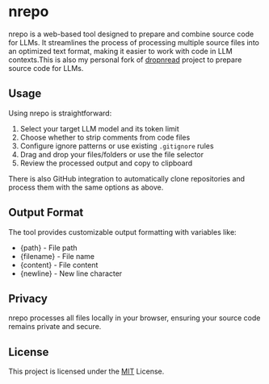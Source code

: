 # nrepo

nrepo is a web-based tool designed to prepare and combine source code for LLMs. It streamlines the process of processing multiple source files into an optimized text format, making it easier to work with code in LLM contexts.This is also my personal fork of [dropnread](https://dropnread.io/) project to prepare source code for LLMs. 

## Usage

Using nrepo is straightforward:

1. Select your target LLM model and its token limit
2. Choose whether to strip comments from code files
3. Configure ignore patterns or use existing `.gitignore` rules
4. Drag and drop your files/folders or use the file selector
5. Review the processed output and copy to clipboard

There is also GitHub integration to automatically clone repositories and process them with the same options as above.

## Output Format

The tool provides customizable output formatting with variables like:
- {path} - File path
- {filename} - File name
- {content} - File content
- {newline} - New line character

## Privacy

nrepo processes all files locally in your browser, ensuring your source code remains private and secure.


## License

This project is licensed under the [MIT](LICENCE) License.



